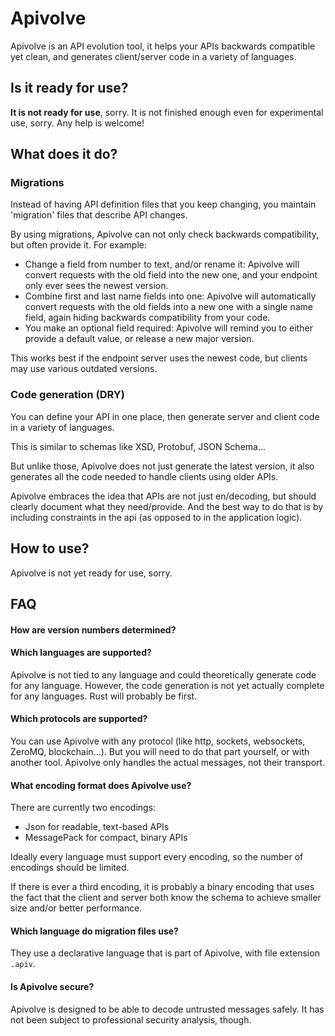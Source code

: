 # Apivolve

Apivolve is an API evolution tool, it helps your APIs backwards compatible yet clean, and generates client/server code in a variety of languages.

## Is it ready for use?

**It is not ready for use**, sorry. It is not finished enough even for experimental use, sorry. Any help is welcome! 

## What does it do?

### Migrations

Instead of having API definition files that you keep changing, you maintain 'migration' files that describe API changes.

By using migrations, Apivolve can not only check backwards compatibility, but often provide it. For example:

* Change a field from number to text, and/or rename it: Apivolve will convert requests with the old field into the new one, and your endpoint only ever sees the newest version.
* Combine first and last name fields into one: Apivolve will automatically convert requests with the old fields into a new one with a single name field, again hiding backwards compatibility from your code.
* You make an optional field required: Apivolve will remind you to either provide a default value, or release a new major version.

This works best if the endpoint server uses the newest code, but clients may use various outdated versions.

### Code generation (DRY)

You can define your API in one place, then generate server and client code in a variety of languages.

This is similar to schemas like XSD, Protobuf, JSON Schema...

But unlike those, Apivolve does not just generate the latest version, it also generates all the code needed to handle clients using older APIs.

Apivolve embraces the idea that APIs are not just en/decoding, but should clearly document what they need/provide. And the best way to do that is by including constraints in the api (as opposed to in the application logic).

## How to use?

Apivolve is not yet ready for use, sorry.

## FAQ

#### How are version numbers determined?



#### Which languages are supported?

Apivolve is not tied to any language and could theoretically generate code for any language. However, the code generation is not yet actually complete for any languages. Rust will probably be first.

#### Which protocols are supported?

You can use Apivolve with any protocol (like http, sockets, websockets, ZeroMQ, blockchain...). But you will need to do that part yourself, or with another tool. Apivolve only handles the actual messages, not their transport.

#### What encoding format does Apivolve use?

There are currently two encodings:

* Json for readable, text-based APIs
* MessagePack for compact, binary APIs

Ideally every language must support every encoding, so the number of encodings should be limited.

If there is ever a third encoding, it is probably a binary encoding that uses the fact that the client and server both know the schema to achieve smaller size and/or better performance.

#### Which language do migration files use?

They use a declarative language that is part of Apivolve, with file extension `.apiv`.

#### Is Apivolve secure?

Apivolve is designed to be able to decode untrusted messages safely. It has not been subject to professional security analysis, though.


